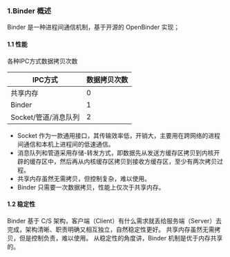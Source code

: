 ### 1.Binder 概述
Binder 是一种进程间通信机制，基于开源的 OpenBinder 实现；

#### 1.1 性能

各种IPC方式数据拷贝次数

|IPC方式|	数据拷贝次数|
|--|--|
|共享内存	|0|
|Binder	|1|
|Socket/管道/消息队列|	2|

- Socket 作为一款通用接口，其传输效率低，开销大，主要用在跨网络的进程间通信和本机上进程间的低速通信。
- 消息队列和管道采用存储-转发方式，即数据先从发送方缓存区拷贝到内核开辟的缓存区中，然后再从内核缓存区拷贝到接收方缓存区，至少有两次拷贝过程。
- 共享内存虽然无需拷贝，但控制复杂，难以使用。
- Binder 只需要一次数据拷贝，性能上仅次于共享内存。

#### 1.2 稳定性

Binder 基于 C/S 架构，客户端（Client）有什么需求就丢给服务端（Server）去完成，架构清晰、职责明确又相互独立，自然稳定性更好。
共享内存虽然无需拷贝，但是控制负责，难以使用。
从稳定性的角度讲，Binder 机制是优于内存共享的。

